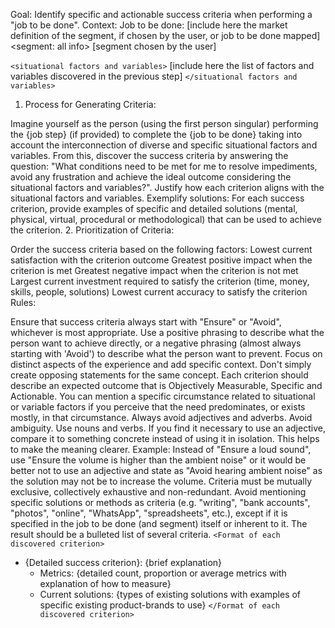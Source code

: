 Goal: Identify specific and actionable success criteria when performing a "job to be done".
Context:
Job to be done: [include here the market definition of the segment, if chosen by the user, or job to be done mapped] 
<segment: all info>
[segment chosen by the user]
</segment>

`<situational factors and variables>` [include here the list of factors and variables discovered in the previous step] `</situational factors and variables>`

  1. Process for Generating Criteria:

Imagine yourself as the person (using the first person singular) performing the {job step} (if provided) to complete the {job to be done} taking into account the interconnection of diverse and specific situational factors and variables.
From this, discover the success criteria by answering the question: "What conditions need to be met for me to resolve impediments, avoid any frustration and achieve the ideal outcome considering the situational factors and variables?".
Justify how each criterion aligns with the situational factors and variables.
Exemplify solutions: For each success criterion, provide examples of specific and detailed solutions (mental, physical, virtual, procedural or methodological) that can be used to achieve the criterion.
2. Prioritization of Criteria:

Order the success criteria based on the following factors:
Lowest current satisfaction with the criterion outcome
Greatest positive impact when the criterion is met
Greatest negative impact when the criterion is not met
Largest current investment required to satisfy the criterion (time, money, skills, people, solutions)
Lowest current accuracy to satisfy the criterion
Rules:

Ensure that success criteria always start with "Ensure" or "Avoid", whichever is most appropriate. Use a positive phrasing to describe what the person want to achieve directly, or a negative phrasing (almost always starting with 'Avoid') to describe what the person want to prevent. Focus on distinct aspects of the experience and add specific context. Don't simply create opposing statements for the same concept.
Each criterion should describe an expected outcome that is Objectively Measurable, Specific and Actionable.
You can mention a specific circumstance related to situational or variable factors if you perceive that the need predominates, or exists mostly, in that circumstance.
Always avoid adjectives and adverbs. Avoid ambiguity. Use nouns and verbs.
If you find it necessary to use an adjective, compare it to something concrete instead of using it in isolation. This helps to make the meaning clearer. Example: Instead of "Ensure a loud sound", use "Ensure the volume is higher than the ambient noise" or it would be better not to use an adjective and state as "Avoid hearing ambient noise" as the solution may not be to increase the volume.
Criteria must be mutually exclusive, collectively exhaustive and non-redundant.
Avoid mentioning specific solutions or methods as criteria (e.g. "writing", "bank accounts", "photos", "online", "WhatsApp", "spreadsheets", etc.), except if it is specified in the job to be done (and segment) itself or inherent to it.
The result should be a bulleted list of several criteria.
`<Format of each discovered criterion>`
- {Detailed success criterion}: {brief explanation} 
  - Metrics: {detailed count, proportion or average metrics with explanation of how to measure} 
  - Current solutions: {types of existing solutions with examples of specific existing product-brands to use}
`</Format of each discovered criterion>`
